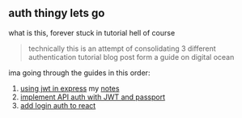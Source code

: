 ## auth thingy lets go

what is this, forever stuck in tutorial hell of course

> technically this is an attempt of consolidating 3 different authentication tutorial blog post form a guide on digital ocean

ima going through the guides in this order:

1. [using jwt in express](https://www.digitalocean.com/community/tutorials/nodejs-jwt-expressjs) my [notes](./1_jwt_express.md)
2. [implement API auth with JWT and passport](https://www.digitalocean.com/community/tutorials/api-authentication-with-json-web-tokensjwt-and-passport)
3. [add login auth to react](https://www.digitalocean.com/community/tutorials/how-to-add-login-authentication-to-react-applications)

